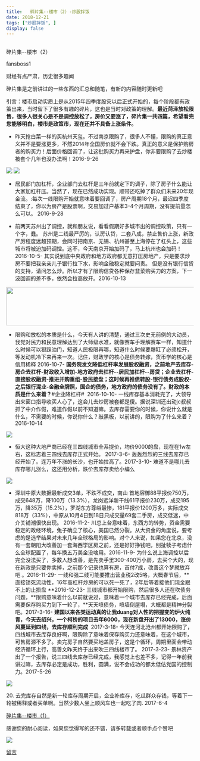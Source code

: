 ```yaml
---
title:   碎片集--楼市（2）-炒股拌饭
date: 2018-12-21
tags: ["炒股拌饭", ]
display: false
---
```



## 



碎片集--楼市（2）




fansboss1




财经有点严肃，历史很多趣闻


碎片集是之前讲过的一些东西的汇总和随笔，有新的内容随时更新吧

引言：楼市启动实质上是从2015年四季度股灾以后正式开始的，每个阶段都有政策出来，当时留下了很多有趣的碎片，这也是当时对政策的理解。**最近菏泽放松限售，很多人很关心是不是调控放松了，房价又要涨了，碎片集一共四篇，希望看完您能够明白，楼市是政策市，现在还并不具备上涨条件。**


- 昨天抢白菜一样的买杭州天玺。不过南京限购了，很多人不懂，限购的真正意义并不是要涨更多，不然2014年全国房价就不会下跌。真正的意义是保护购房者的购买力！后面价格回调了，让这批购买力再来护盘，你非要限购了去炒楼被套个几年也没办法啊！2016-9-26


<img class="" data-copyright="0" data-ratio="1.462962962962963" data-s="300,640" src="https://mmbiz.qpic.cn/mmbiz_jpg/BSbL23YpK43LCIz9DxXgETOoomAowRDuMaDCPYF12mjFOPEbceJIBcBbf6EYtZsG0GMvxpFQKPibRWHQAHv621Q/640?wx_fmt=jpeg" data-type="jpeg" data-w="540" style=""/>

<img class="" data-copyright="0" data-ratio="1.4666666666666666" data-s="300,640" src="https://mmbiz.qpic.cn/mmbiz_jpg/BSbL23YpK43LCIz9DxXgETOoomAowRDuew8XP3ibb9YAZJWPfOibficBL0ib3SB3gZVzC4QTeeVUkRMsa6sb1ZZeKw/640?wx_fmt=jpeg" data-type="jpeg" data-w="540" style=""/>


- 居民部门加杠杆，企业部门去杠杆是三年前就定下的调子，除了房子什么能让大家加杠杆压。当然了，现在已然成功实现。顺带还吃掉了群众们未来20年现金流。:每次一线限购开始就意味着要回调了，房产周期18个月，最迟四季度结束了，你以为房产是股票啊，交易加过户基本3-4个月周期，没有提前量怎么可以。 2016-9-28

- 前两天苏州出了调控，就和朋友说，看看假期好多城市出的调控政策，只有一个字，蠢。 苏州是二线最严厉的，认房认贷，二套八成，禁止售价上涨，新政严厉程度远超预期，会同时把南京、无锡、杭州甚至上海停在了杠头上，这些城市将被迫加码调控。这不，今天南京开始加码了，马上杭州也会加码！2016-10-5- 其实说到底中央政府和地方政府都无意打压房地产，只是要求炒房不要把我亲亲儿子银行拉下水，影响金融稳定就要问责。 但是没有银行信贷的支持，请问怎么炒。所以才有了限购信贷各种保存韭菜购买力的方案，下一波回调的差不多，依然会拉高放开。2016-10-13




<img class="" data-croporisrc="https://mmbiz.qpic.cn/mmbiz_png/BSbL23YpK43LCIz9DxXgETOoomAowRDuLYD6SPsLMDSPGBTOI2Km1E5eiaJib2OA33oibt9nc5T7Dwu66sBLfHoHA/640?wx_fmt=png" data-cropx1="0" data-cropx2="527" data-cropy1="3" data-cropy2="106" data-ratio="0.1954459203036053" data-s="300,640" src="https://mmbiz.qpic.cn/mmbiz_jpg/BSbL23YpK43LCIz9DxXgETOoomAowRDujeMPxcG51UiapIUKMHe9y6F36xHrpiaC84V5BfWRibic2dQYHyY3v3ZHEg/640?wx_fmt=jpeg" data-type="jpeg" data-w="527" style="width: 527px;height: 103px;"/>


- 限购和放松的本质是什么，今天有人讲的清楚，通过三次史无前例的大动员，我党对民力和民意理解达到了大师级水准，就像赛车手理解赛车一样，知道什么时候可以狠踩油门，知道人民极限再哪，知道什么时候要爆缸了必须松开，等发动机冷下来再来一次。记住，财政学的核心是债务转嫁，货币学的核心是信用稀释 2016-10-7- **国务院发文降低杠杆率发展股权融资，之前地产去库存-房企去杠杆-财政收入增加-地方政府去杠杆--居民加杠杆--房贷；企业去杠杆-直接股权融资-推进并购重组-股民接盘；这时候再推债转股-银行债务成股权-之后银行混业-金融全牌照，国企的债务，地方政府的债务没有了。财政的本质是什么来着？**#企业降杠杆#&nbsp;&nbsp;2016-10-10- 一线库存基本消耗完了，大领导出来窗口指导收买人心了，这会儿去炒房被套都是傻。据说深圳还出动jc叔叔抓了中介作假，难道作假以前不知道嘛。去库存需要你的时候，你说什么就是什么，不需要的时候，你说你什么？敲黑板，以前讲的，限购为了什么来着？2016-10-14
<img class="" data-copyright="0" data-ratio="1.5318840579710145" data-s="300,640" src="https://mmbiz.qpic.cn/mmbiz_jpg/BSbL23YpK43LCIz9DxXgETOoomAowRDubAg3kcsaek8YAYHnJ3BP25iaO4cehyKqyCINzNcpQktwrprnuYsVXibQ/640?wx_fmt=jpeg" data-type="jpeg" data-w="690" style=""/>


- 恒大这种大地产商已经在三四线城市全系提价，均价9000的盘，现在在1w左右，这标志着三四线去库存正式开始。 2017-3-6- 轰轰烈烈的三线去库存已经开始了。连万年不涨的长沙，也开始拉高了。2017-3-10- 难道不是哪儿去库存哪儿涨么，这还用分析，跌价去库存卖给小编么
<img class="" data-copyright="0" data-ratio="0.13518518518518519" data-s="300,640" src="https://mmbiz.qpic.cn/mmbiz_png/BSbL23YpK43LCIz9DxXgETOoomAowRDur8gOomgiaxVI8P58ZjVbCOxddfMWtlfvRgLWEI4hTPLQVhkGCQYpVVw/640?wx_fmt=png" data-type="png" data-w="540" style=""/>


- 深圳中原大数据最新成交3单，不跌不成交，南山 首地容御88平报价750万，成交648万，降100万（13.3%），龙岗远洋新干线61平报价230万，成交195万，降35万（15.2%），罗湖东方尊峪最惨，181平报价1200万多，实际成交818万（33%），中原从10月4日到18日只成交量69套二手房，成交低迷，中介关铺潮很快出现。 2016-11-2- 川总上台意味着，东西方的转势，资金需要稳定的政经环境，兔子确立了核心，美国已然分裂。从大资金的角度说，要考虑的是选举结果对未来几年全球格局的影响。对个人来说，如果您在北京，没有一套朝阳大改善加一套海西学区房之前，还是好好挣钱吧，别扯犊子考虑什么全球配置了，每年换五万美金没啥用。2016-11-9- 为什么说上海调控以后完全没法买了，多数人想改善，是先卖手里300-400万小房，去买个大的，现在新政是只要你卖掉，之前那个记录也算有房，首付7成，改善这个梦就放弃吧 。2016-11-29- 一线和强二线可能要推出营业税2改5咯，大概春节后，**直接锁死流动性，16年高杠杆炒房的可以死一死了，2年后等着接他们现金跟不上的止损盘&nbsp;**2016-12-23- 三线城市都开始限购，然后很多人还在吹债务问题，**限购意味着什么以前就说过，意味着一个城市去库存已经完成，后面需要保存购买力到下一轮了，**天天喷债务，喷墙倒屋塌，大概都是精神分裂吧。2017-3-16- **建国以来各类运动真的让我duang对人性的把握变的炉火纯青，今天去绍兴，一个柯桥的项目去年6000，现在新盘开出了13000，涨价风蔓延到四线，去库存顺利完成** &nbsp;2017-3-18- 今天连河北沧州都开始限购了，四线城市去库存良好啊，限购除了意味着保存购买力还意味着，在这个城市，可售房源不多了。卖完房子自然要买地盖房子，这是个循环，周期里面会带动经济循环上行，高善文昨天终于出来吹三四线楼市了。&nbsp;2017-3-23- 景林资产出了一个报告，说三四线去库存已经完成，我感觉上也差不多，记得一年前我讲过嘛，去库存必定是成功，胜利，圆满，说不会成功的都太低估党国的控制力。2017-5-26
<img class="" data-copyright="0" data-ratio="0.3289855072463768" data-s="300,640" src="https://mmbiz.qpic.cn/mmbiz_jpg/BSbL23YpK43LCIz9DxXgETOoomAowRDuk2WiaYmZSiaxj6iaRJnSOrPNHjhFFXulbMTP0Y8yPrzX8QnXshY2fjsvQ/640?wx_fmt=jpeg" data-type="jpeg" data-w="690" style=""/>

20.&nbsp;去完库存自然是新一轮库存周期开启，企业补库存，吃瓜群众存钱，等着下一轮被稀释或者买单啊。当然少数人坐上顺风车也一起吃了肉. 2017-6-4



[碎片集--楼市（1）](http://mp.weixin.qq.com/s?__biz=MzU4Mzc4MzIyOA==&amp;mid=2247483726&amp;idx=1&amp;sn=1d252eea36db35f74bfcf1eebbb444dd&amp;chksm=fda2871dcad50e0b2b306aa5aa2f4319869be210fc5daf2179993a499580496f6ba9483892aa&amp;scene=21#wechat_redirect)



感谢您的耐心阅读，如果您觉得写的还不错，请多转载或者顺手点个赞吧

<img class="" data-copyright="0" data-ratio="1.3" data-s="300,640" src="https://mmbiz.qpic.cn/mmbiz_png/BSbL23YpK41JFHUVNAKQ9J0XtJEsHk3MtziaVgn7zxZI3WZWiaCk1pZiavCpRZVxl0UhdaEClrL37u9VRRc9qicyTg/640?wx_fmt=png" data-type="png" data-w="300" style=""/>











[留言](javascript:;)